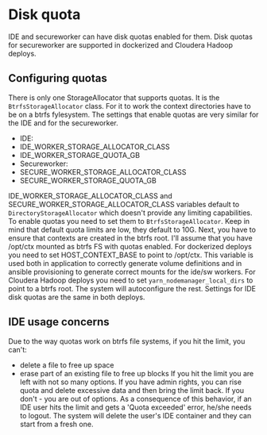 # Disk quota

IDE and secureworker can have disk quotas enabled for them.
Disk quotas for secureworker are supported in dockerized and Cloudera Hadoop deploys.

## Configuring quotas

There is only one StorageAllocator that supports quotas.
It is the `BtrfsStorageAllocator` class.
For it to work the context directories have to be on a btrfs fylesystem.
The settings that enable quotas are very similar for the IDE and for the secureworker.

* IDE:
 * IDE_WORKER_STORAGE_ALLOCATOR_CLASS
 * IDE_WORKER_STORAGE_QUOTA_GB
* Secureworker:
 * SECURE_WORKER_STORAGE_ALLOCATOR_CLASS
 * SECURE_WORKER_STORAGE_QUOTA_GB

IDE_WORKER_STORAGE_ALLOCATOR_CLASS and SECURE_WORKER_STORAGE_ALLOCATOR_CLASS variables default to `DirectoryStorageAllocator` which doesn't provide any limiting capabilities.
To enable quotas you need to set them to `BtrfsStorageAllocator`.
Keep in mind that default quota limits are low, they default to 10G.
Next, you have to ensure that contexts are created in the btrfs root.
I'll assume that you have /opt/ctx mounted as btrfs FS with quotas enabled.
For dockerized deploys you need to set HOST_CONTEXT_BASE to point to /opt/ctx.
This variable is used both in application to correctly generate volume definitions and in ansible provisioning to generate correct mounts for the ide/sw workers.
For Cloudera Hadoop deploys you need to set `yarn_nodemanager_local_dirs` to point to a btrfs root.
The system will autoconfigure the rest.
Settings for IDE disk quotas are the same in both deploys.

## IDE usage concerns

Due to the way quotas work on btrfs file systems, if you hit the limit, you can't:
 * delete a file to free up space
 * erase part of an existing file to free up blocks
If you hit the limit you are left with not so many options. If you have admin rights, you can rise quota and delete excessive data and then bring the limit back.
If you don't - you are out of options.
As a consequence of this behavior, if an IDE user hits the limit and gets a 'Quota exceeded' error, he/she needs to logout.
The system will delete the user's IDE container and they can start from a fresh one.
